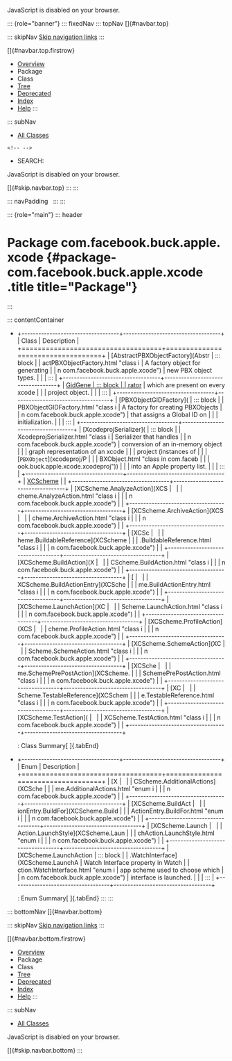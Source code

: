 <div>

JavaScript is disabled on your browser.

</div>

::: {role="banner"}
::: fixedNav
::: topNav
[]{#navbar.top}

::: skipNav
[Skip navigation links](#skip.navbar.top "Skip navigation links")
:::

[]{#navbar.top.firstrow}

-   [Overview](../../../../../index.html)
-   Package
-   Class
-   [Tree](package-tree.html)
-   [Deprecated](../../../../../deprecated-list.html)
-   [Index](../../../../../index-all.html)
-   [Help](../../../../../help-doc.html)
:::

::: subNav
-   [All Classes](../../../../../allclasses.html)

```{=html}
<!-- -->
```
-   SEARCH:

<div>

<div>

JavaScript is disabled on your browser.

</div>

</div>

[]{#skip.navbar.top}
:::
:::

::: navPadding
 
:::
:::

::: {role="main"}
::: header
# Package com.facebook.buck.apple.xcode {#package-com.facebook.buck.apple.xcode .title title="Package"}
:::

::: contentContainer
-   +-----------------------------------+-----------------------------------+
    | Class                             | Description                       |
    +===================================+===================================+
    | [AbstractPBXObjectFactory](Abstr  | ::: block                         |
    | actPBXObjectFactory.html "class i | A factory object for generating   |
    | n com.facebook.buck.apple.xcode") | new PBX object types.             |
    |                                   | :::                               |
    +-----------------------------------+-----------------------------------+
    | [GidGene                          | ::: block                         |
    | rator](GidGenerator.html "class i | Generator for Global ID (GID)     |
    | n com.facebook.buck.apple.xcode") | which are present on every xcode  |
    |                                   | project object.                   |
    |                                   | :::                               |
    +-----------------------------------+-----------------------------------+
    | [PBXObjectGIDFactory](            | ::: block                         |
    | PBXObjectGIDFactory.html "class i | A factory for creating PBXObjects |
    | n com.facebook.buck.apple.xcode") | that assigns a Global ID on       |
    |                                   | initialization.                   |
    |                                   | :::                               |
    +-----------------------------------+-----------------------------------+
    | [XcodeprojSerializer](            | ::: block                         |
    | XcodeprojSerializer.html "class i | Serializer that handles           |
    | n com.facebook.buck.apple.xcode") | conversion of an in-memory object |
    |                                   | graph representation of an xcode  |
    |                                   | project (instances of             |
    |                                   | [`PBXObject`](xcodeproj/P         |
    |                                   | BXObject.html "class in com.faceb |
    |                                   | ook.buck.apple.xcode.xcodeproj")) |
    |                                   | into an Apple property list.      |
    |                                   | :::                               |
    +-----------------------------------+-----------------------------------+
    | [XCScheme](XCScheme.html "class i |                                   |
    | n com.facebook.buck.apple.xcode") |                                   |
    +-----------------------------------+-----------------------------------+
    | [XCScheme.AnalyzeAction](XCS      |                                   |
    | cheme.AnalyzeAction.html "class i |                                   |
    | n com.facebook.buck.apple.xcode") |                                   |
    +-----------------------------------+-----------------------------------+
    | [XCScheme.ArchiveAction](XCS      |                                   |
    | cheme.ArchiveAction.html "class i |                                   |
    | n com.facebook.buck.apple.xcode") |                                   |
    +-----------------------------------+-----------------------------------+
    | [XCSc                             |                                   |
    | heme.BuildableReference](XCScheme |                                   |
    | .BuildableReference.html "class i |                                   |
    | n com.facebook.buck.apple.xcode") |                                   |
    +-----------------------------------+-----------------------------------+
    | [XCScheme.BuildAction](X          |                                   |
    | CScheme.BuildAction.html "class i |                                   |
    | n com.facebook.buck.apple.xcode") |                                   |
    +-----------------------------------+-----------------------------------+
    | [                                 |                                   |
    | XCScheme.BuildActionEntry](XCSche |                                   |
    | me.BuildActionEntry.html "class i |                                   |
    | n com.facebook.buck.apple.xcode") |                                   |
    +-----------------------------------+-----------------------------------+
    | [XCScheme.LaunchAction](XC        |                                   |
    | Scheme.LaunchAction.html "class i |                                   |
    | n com.facebook.buck.apple.xcode") |                                   |
    +-----------------------------------+-----------------------------------+
    | [XCScheme.ProfileAction](XCS      |                                   |
    | cheme.ProfileAction.html "class i |                                   |
    | n com.facebook.buck.apple.xcode") |                                   |
    +-----------------------------------+-----------------------------------+
    | [XCScheme.SchemeAction](XC        |                                   |
    | Scheme.SchemeAction.html "class i |                                   |
    | n com.facebook.buck.apple.xcode") |                                   |
    +-----------------------------------+-----------------------------------+
    | [XCSche                           |                                   |
    | me.SchemePrePostAction](XCScheme. |                                   |
    | SchemePrePostAction.html "class i |                                   |
    | n com.facebook.buck.apple.xcode") |                                   |
    +-----------------------------------+-----------------------------------+
    | [XC                               |                                   |
    | Scheme.TestableReference](XCSchem |                                   |
    | e.TestableReference.html "class i |                                   |
    | n com.facebook.buck.apple.xcode") |                                   |
    +-----------------------------------+-----------------------------------+
    | [XCScheme.TestAction](            |                                   |
    | XCScheme.TestAction.html "class i |                                   |
    | n com.facebook.buck.apple.xcode") |                                   |
    +-----------------------------------+-----------------------------------+

    : Class Summary[ ]{.tabEnd}

-   +-----------------------------------+-----------------------------------+
    | Enum                              | Description                       |
    +===================================+===================================+
    | [X                                |                                   |
    | CScheme.AdditionalActions](XCSche |                                   |
    | me.AdditionalActions.html "enum i |                                   |
    | n com.facebook.buck.apple.xcode") |                                   |
    +-----------------------------------+-----------------------------------+
    | [XCScheme.BuildAct                |                                   |
    | ionEntry.BuildFor](XCScheme.Build |                                   |
    | ActionEntry.BuildFor.html "enum i |                                   |
    | n com.facebook.buck.apple.xcode") |                                   |
    +-----------------------------------+-----------------------------------+
    | [XCScheme.Launch                  |                                   |
    | Action.LaunchStyle](XCScheme.Laun |                                   |
    | chAction.LaunchStyle.html "enum i |                                   |
    | n com.facebook.buck.apple.xcode") |                                   |
    +-----------------------------------+-----------------------------------+
    | [XCScheme.LaunchAction            | ::: block                         |
    | .WatchInterface](XCScheme.LaunchA | Watch Interface property in Watch |
    | ction.WatchInterface.html "enum i | app scheme used to choose which   |
    | n com.facebook.buck.apple.xcode") | interface is launched.            |
    |                                   | :::                               |
    +-----------------------------------+-----------------------------------+

    : Enum Summary[ ]{.tabEnd}
:::
:::

::: bottomNav
[]{#navbar.bottom}

::: skipNav
[Skip navigation links](#skip.navbar.bottom "Skip navigation links")
:::

[]{#navbar.bottom.firstrow}

-   [Overview](../../../../../index.html)
-   Package
-   Class
-   [Tree](package-tree.html)
-   [Deprecated](../../../../../deprecated-list.html)
-   [Index](../../../../../index-all.html)
-   [Help](../../../../../help-doc.html)
:::

::: subNav
-   [All Classes](../../../../../allclasses.html)

<div>

<div>

JavaScript is disabled on your browser.

</div>

</div>

[]{#skip.navbar.bottom}
:::
